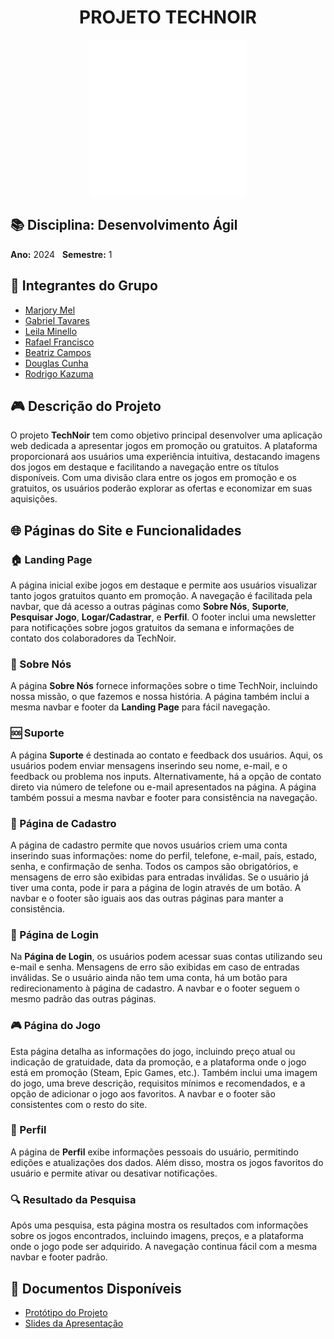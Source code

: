 <div align="center">
  <h1>PROJETO TECHNOIR</h1>
  <img src="Imagens/techNoirLogoWhite.png" alt="Logo do Grupo">
</div>

## 📚 Disciplina: Desenvolvimento Ágil

**Ano:** 2024 &nbsp;&nbsp;**Semestre:** 1

## 👥 Integrantes do Grupo

- [Marjory Mel](https://github.com/MarjoryMel)
- [Gabriel Tavares](https://github.com/Gabvfla)
- [Leila Minello](https://github.com/leila-minello)
- [Rafael Francisco](https://github.com/Rafael-Francisco21)
- [Beatriz Campos](https://github.com/BeatrizBanaki)
- [Douglas Cunha](https://github.com/douglas21cunha)
- [Rodrigo Kazuma](https://github.com/RodrigoTK12)

## 🎮 Descrição do Projeto

O projeto **TechNoir** tem como objetivo principal desenvolver uma aplicação web dedicada a apresentar jogos em promoção ou gratuitos. A plataforma proporcionará aos usuários uma experiência intuitiva, destacando imagens dos jogos em destaque e facilitando a navegação entre os títulos disponíveis. Com uma divisão clara entre os jogos em promoção e os gratuitos, os usuários poderão explorar as ofertas e economizar em suas aquisições.

## 🌐 Páginas do Site e Funcionalidades

### 🏠 Landing Page

A página inicial exibe jogos em destaque e permite aos usuários visualizar tanto jogos gratuitos quanto em promoção. A navegação é facilitada pela navbar, que dá acesso a outras páginas como **Sobre Nós**, **Suporte**, **Pesquisar Jogo**, **Logar/Cadastrar**, e **Perfil**. O footer inclui uma newsletter para notificações sobre jogos gratuitos da semana e informações de contato dos colaboradores da TechNoir.

### 📖 Sobre Nós

A página **Sobre Nós** fornece informações sobre o time TechNoir, incluindo nossa missão, o que fazemos e nossa história. A página também inclui a mesma navbar e footer da **Landing Page** para fácil navegação.

### 🆘 Suporte

A página **Suporte** é destinada ao contato e feedback dos usuários. Aqui, os usuários podem enviar mensagens inserindo seu nome, e-mail, e o feedback ou problema nos inputs. Alternativamente, há a opção de contato direto via número de telefone ou e-mail apresentados na página. A página também possui a mesma navbar e footer para consistência na navegação.

### 📝 Página de Cadastro

A página de cadastro permite que novos usuários criem uma conta inserindo suas informações: nome do perfil, telefone, e-mail, país, estado, senha, e confirmação de senha. Todos os campos são obrigatórios, e mensagens de erro são exibidas para entradas inválidas. Se o usuário já tiver uma conta, pode ir para a página de login através de um botão. A navbar e o footer são iguais aos das outras páginas para manter a consistência.

### 🔑 Página de Login

Na **Página de Login**, os usuários podem acessar suas contas utilizando seu e-mail e senha. Mensagens de erro são exibidas em caso de entradas inválidas. Se o usuário ainda não tem uma conta, há um botão para redirecionamento à página de cadastro. A navbar e o footer seguem o mesmo padrão das outras páginas.

### 🎮 Página do Jogo

Esta página detalha as informações do jogo, incluindo preço atual ou indicação de gratuidade, data da promoção, e a plataforma onde o jogo está em promoção (Steam, Epic Games, etc.). Também inclui uma imagem do jogo, uma breve descrição, requisitos mínimos e recomendados, e a opção de adicionar o jogo aos favoritos. A navbar e o footer são consistentes com o resto do site.

### 👤 Perfil

A página de **Perfil** exibe informações pessoais do usuário, permitindo edições e atualizações dos dados. Além disso, mostra os jogos favoritos do usuário e permite ativar ou desativar notificações.

### 🔍 Resultado da Pesquisa

Após uma pesquisa, esta página mostra os resultados com informações sobre os jogos encontrados, incluindo imagens, preços, e a plataforma onde o jogo pode ser adquirido. A navegação continua fácil com a mesma navbar e footer padrão.

## 📄 Documentos Disponíveis

- [Protótipo do Projeto](https://www.figma.com/design/jTOA6PjrOsS5VxB6qRMIOo/Medley-(Community)?node-id=58-2972&t=TlmnidFtDkTz9MTC-1)
- [Slides da Apresentação](https://www.canva.com/design/DAGOufdZXCk/F7d2eDSrvl94CD_mj6ovnQ/edit?utm_content=DAGOufdZXCk&utm_campaign=designshare&utm_medium=link2&utm_source=sharebutton)
